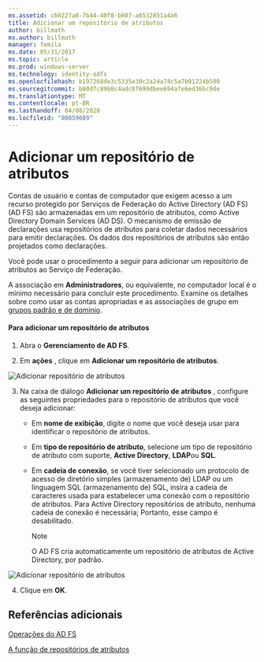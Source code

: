 ```yaml
---
ms.assetid: c60227a8-7b44-40f8-b807-a6532851a4a6
title: Adicionar um repositório de atributos
author: billmath
ms.author: billmath
manager: femila
ms.date: 05/31/2017
ms.topic: article
ms.prod: windows-server
ms.technology: identity-adfs
ms.openlocfilehash: b197268de3c5335e30c2a24a74c5a7b01224b500
ms.sourcegitcommit: b00d7c8968c4adc8f699dbee694afe6ed36bc9de
ms.translationtype: MT
ms.contentlocale: pt-BR
ms.lasthandoff: 04/08/2020
ms.locfileid: "80859689"
---
```

# <a name="add-an-attribute-store"></a>Adicionar um repositório de atributos


Contas de usuário e contas de computador que exigem acesso a um recurso protegido por Serviços de Federação do Active Directory (AD FS) \(AD FS\) são armazenadas em um repositório de atributos, como Active Directory Domain Services \(AD DS\). O mecanismo de emissão de declarações usa repositórios de atributos para coletar dados necessários para emitir declarações. Os dados dos repositórios de atributos são então projetados como declarações.  
  
Você pode usar o procedimento a seguir para adicionar um repositório de atributos ao Serviço de Federação.  
  
A associação em **Administradores**, ou equivalente, no computador local é o mínimo necessário para concluir este procedimento.  Examine os detalhes sobre como usar as contas apropriadas e as associações de grupo em [grupos padrão e de domínio](https://go.microsoft.com/fwlink/?LinkId=83477).   
  
#### <a name="to-add-an-attribute-store"></a>Para adicionar um repositório de atributos  
  
1.  Abra o **Gerenciamento de AD FS**.  
  
2.  Em **ações** , clique em **Adicionar um repositório de atributos**.  

![Adicionar repositório de atributos](media/Add-an-Attribute-Store/addstore1.PNG)
  
3. Na caixa de diálogo **Adicionar um repositório de atributos** , configure as seguintes propriedades para o repositório de atributos que você deseja adicionar:  
  
   -   Em **nome de exibição**, digite o nome que você deseja usar para identificar o repositório de atributos.  
  
   -   Em **tipo de repositório de atributo**, selecione um tipo de repositório de atributo com suporte, **Active Directory**, **LDAP**ou **SQL**.  
  
   -   Em **cadeia de conexão**, se você tiver selecionado um protocolo de acesso de diretório simples \(armazenamento de\) LDAP ou um linguagem SQL \(armazenamento de\) SQL, insira a cadeia de caracteres usada para estabelecer uma conexão com o repositório de atributos. Para Active Directory repositórios de atributo, nenhuma cadeia de conexão é necessária; Portanto, esse campo é desabilitado.  
  
       > [!NOTE]  
       > O AD FS cria automaticamente um repositório de atributos de Active Directory, por padrão.  
 
![Adicionar repositório de atributos](media/Add-an-Attribute-Store/addstore2.PNG) 

4. Clique em **OK**.  
  
## <a name="additional-references"></a>Referências adicionais  

[Operações do AD FS](../../ad-fs/AD-FS-2016-Operations.md)
  
[A função de repositórios de atributos](../../ad-fs/technical-reference/The-Role-of-Attribute-Stores.md)  
